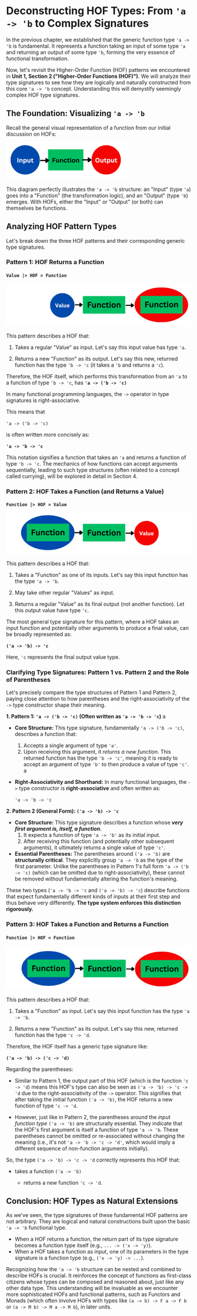 # Deconstructing HOF Types: From `'a -> 'b` to Complex Signatures

In the previous chapter, we established that the generic function type `'a -> 'b` is fundamental. It represents a function taking an input of some type `'a` and returning an output of some type `'b`, forming the very essence of functional transformation.

Now, let's revisit the Higher-Order Function (HOF) patterns we encountered in **Unit 1, Section 2 ("Higher-Order Functions (HOF)")**. We will analyze their type signatures to see how they are logically and naturally constructed from this core `'a -> 'b` concept. Understanding this will demystify seemingly complex HOF type signatures.

## The Foundation: Visualizing `'a -> 'b`

Recall the general visual representation of a function from our initial discussion on HOFs:

![General function flow: Input -> Function -> Output](https://raw.githubusercontent.com/ken-okabe/web-images5/main/img_1744564785396.png)

This diagram perfectly illustrates the `'a -> 'b` structure: an "Input" (type `'a`) goes into a "Function" (the transformation logic), and an "Output" (type `'b`) emerges. With HOFs, either the "Input" or "Output" (or both) can themselves be functions.

## Analyzing HOF Pattern Types

Let's break down the three HOF patterns and their corresponding generic type signatures.

### Pattern 1: HOF Returns a Function

**`Value |> HOF = Function`**

![HOF Pattern 1: Value -> HOF -> Function](https://raw.githubusercontent.com/ken-okabe/web-images5/main/img_1745695953633.png)

This pattern describes a HOF that:

1.  Takes a regular "Value" as input. Let's say this input value has type `'a`.

   2.  Returns a new "Function" as its output. Let's say this new, returned function has the type `'b -> 'c` (it takes a `'b` and returns a `'c`).

Therefore, the HOF itself, which performs this transformation from an `'a` to a function of type `'b -> 'c`, has **`'a -> ('b -> 'c)`**

In many functional programming languages, the `->` operator in type signatures is right-associative.

This means that

`'a -> ('b -> 'c)`

is often written more concisely as:

**`'a -> 'b -> 'c`**

This notation signifies a function that takes an `'a` and returns a function of type `'b -> 'c`. The mechanics of how functions can accept arguments sequentially, leading to such type structures (often related to a concept called currying), will be explored in detail in Section 4.

### Pattern 2: HOF Takes a Function (and Returns a Value)

**`Function |> HOF = Value`**

![HOF Pattern 2: Function -> HOF -> Value](https://raw.githubusercontent.com/ken-okabe/web-images5/main/img_1745695880762.png)

This pattern describes a HOF that:

1.  Takes a "Function" as one of its inputs. Let's say this input function has the type `'a -> 'b`.

   2.  May take other regular "Values" as input.

   3.  Returns a regular "Value" as its final output (not another function). Let this output value have type `'c`.

The most general type signature for this pattern, where a HOF takes an input function and potentially other arguments to produce a final value, can be broadly represented as:

**`('a -> 'b) -> 'c`**

Here, `'c` represents the final output value type.

### Clarifying Type Signatures: Pattern 1 vs. Pattern 2 and the Role of Parentheses

Let's precisely compare the type structures of Pattern 1 and Pattern 2, paying close attention to how parentheses and the right-associativity of the `->` type constructor shape their meaning.

**1. Pattern 1: `'a -> ('b -> 'c)` (Often written as `'a -> 'b -> 'c`)**
a

*   **Core Structure:** This type signature, fundamentally `'a -> ('b -> 'c)`, describes a function that:
    1.  Accepts a single argument of type `'a'`.
    2.  Upon receiving this argument, it *returns a new function*. This returned function has the type `'b -> 'c'`, meaning it is ready to accept an argument of type `'b'` to then produce a value of type `'c'`.
a
*   **Right-Associativity and Shorthand:** In many functional languages, the `->` type constructor is **right-associative** and often written as:

    `'a -> 'b -> 'c`

**2. Pattern 2 (General Form): `('a -> 'b) -> 'c`**

*   **Core Structure:** This type signature describes a function whose ***very first argument is, itself, a function***.
    1.  It expects a function of type `'a -> 'b'` as its initial input.
    2.  After receiving this function (and potentially other subsequent arguments), it ultimately returns a single value of type `'c'`.
*   **Essential Parentheses:** The parentheses around `('a -> 'b)` are **structurally critical**. They explicitly group `'a -> 'b` as the type of the first parameter. Unlike the parentheses in Pattern 1's full form `'a -> ('b -> 'c)` (which can be omitted due to right-associativity), these cannot be removed without fundamentally altering the function's meaning.

These two types (`'a -> 'b -> 'c` and `('a -> 'b) -> 'c`) describe functions that expect fundamentally different kinds of inputs at their first step and thus behave very differently. **The type system enforces this distinction rigorously.**

### Pattern 3: HOF Takes a Function and Returns a Function

**`Function |> HOF = Function`**

![HOF Pattern 3: Function -> HOF -> Function](https://raw.githubusercontent.com/ken-okabe/web-images5/main/img_1745695992437.png)

This pattern describes a HOF that:

1.  Takes a "Function" as input. Let's say this input function has the type `'a -> 'b`.

   2.  Returns a new "Function" as its output. Let's say this new, returned function has the type `'c -> 'd`.

Therefore, the HOF itself has a generic type signature like:

**`('a -> 'b) -> ('c -> 'd)`**

Regarding the parentheses:

*   Similar to Pattern 1, the output part of this HOF (which is the function `'c -> 'd`) means this HOF's type can also be seen as `('a -> 'b) -> 'c -> 'd` due to the right-associativity of the `->` operator. This signifies that after taking the initial function `('a -> 'b)`, the HOF returns a new function of type `'c -> 'd`.

   *   However, just like in Pattern 2, the parentheses around the *input function type* `('a -> 'b)` are structurally essential. They indicate that the HOF's first argument is itself a function of type `'a -> 'b`. These parentheses cannot be omitted or re-associated without changing the meaning (i.e., it's not `'a -> 'b -> 'c -> 'd'`, which would imply a different sequence of non-function arguments initially).

So, the type `('a -> 'b) -> 'c -> 'd` correctly represents this HOF that:

- takes a function `('a -> 'b)`

   - returns a new function `'c -> 'd`.

## Conclusion: HOF Types as Natural Extensions

As we've seen, the type signatures of these fundamental HOF patterns are not arbitrary. They are logical and natural constructions built upon the basic `'a -> 'b` functional type.

*   When a HOF returns a function, the return part of its type signature becomes a function type itself (e.g., `... -> ('x -> 'y)`).
*   When a HOF takes a function as input, one of its parameters in the type signature is a function type (e.g., `('x -> 'y) -> ...`).

Recognizing how the `'a -> 'b` structure can be nested and combined to describe HOFs is crucial. It reinforces the concept of functions as first-class citizens whose types can be composed and reasoned about, just like any other data type. This understanding will be invaluable as we encounter more sophisticated HOFs and functional patterns, such as Functors and Monads (which often involve HOFs with types like `(a -> b) -> F a -> F b` or `(a -> M b) -> M a -> M b`), in later units.